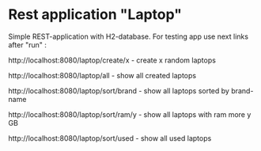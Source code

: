 # Rest application "Laptop"
Simple REST-application with H2-database.
For testing app use next links after "run" :

http://localhost:8080/laptop/create/x - create x random laptops

http://localhost:8080/laptop/all - show all created laptops

http://localhost:8080/laptop/sort/brand - show all laptops sorted by brand-name

http://localhost:8080/laptop/sort/ram/y - show all laptops with ram more y GB

http://localhost:8080/laptop/sort/used - show all used laptops


